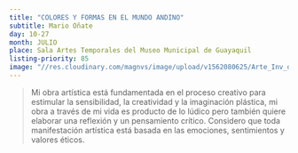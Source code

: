 ```yaml
---
title: "COLORES Y FORMAS EN EL MUNDO ANDINO"
subtitle: Mario Oñate
day: 10-27
month: JULIO
place: Sala Artes Temporales del Museo Municipal de Guayaquil
listing-priority: 85
image: "//res.cloudinary.com/magnvs/image/upload/v1562080625/Arte_Inv_on%C3%9Eate-2_cedk69.jpg"
---
```

> Mi obra artística está fundamentada en el proceso creativo para estimular la sensibilidad, la creatividad y la imaginación plástica, mi obra a través de mi vida es producto de lo lúdico pero también quiere elaborar una reflexión y un pensamiento crítico. Considero que toda manifestación artística está basada en las emociones, sentimientos y valores éticos.
